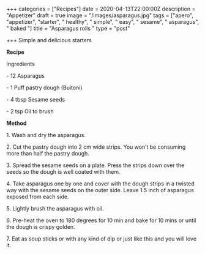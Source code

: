 +++
categories = ["Recipes"]
date = 2020-04-13T22:00:00Z
description = "Appetizer"
draft = true
image = "/images/asparagus.jpg"
tags = ["apero", "appetizer", "starter", " healthy", " simple", " easy", " sesame", " asparagus", " baked "]
title = "Asparagus rolls "
type = "post"

+++
Simple and delicious starters

  
**Recipe** 

Ingredients 

\- 12 Asparagus

\- 1 Puff pastry dough (Buitoni)

\- 4 tbsp Sesame seeds

\- 2 tsp Oil to brush  
  
**Method**

1\. Wash and dry the asparagus.

2\. Cut the pastry dough into 2 cm wide strips. You won’t be consuming more than half the pastry dough.

3\. Spread the sesame seeds on a plate. Press the strips down over the seeds so the dough is well coated with them.

4\. Take asparagus one by one and cover with the dough strips in a twisted way with the sesame seeds on the outer side. Leave 1.5 inch of asparagus exposed from each side.

5\. Lightly brush the asparagus with oil.

6\. Pre-heat the oven to 180 degrees for 10 min and bake for 10 mins or until the dough is crispy golden.

7\. Eat as soup sticks or with any kind of dip or just like this and you will love it.